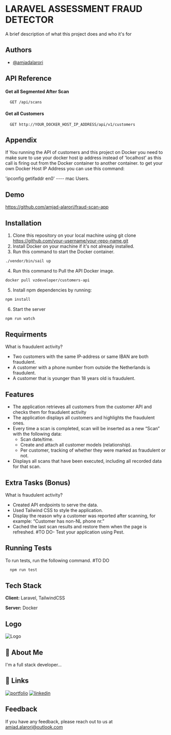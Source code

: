 
# LARAVEL ASSESSMENT FRAUD DETECTOR

A brief description of what this project does and who it's for


## Authors

- [@amjadalarori](https://www.github.com/amjad-alarori)


## API Reference

#### Get all Segmented After Scan

```http
  GET /api/scans
```

#### Get all Customers

```http
  GET http://YOUR_DOCKER_HOST_IP_ADDRESS/api/v1/customers
```




## Appendix

If You running the API of customers and this project on Docker you need to make sure to use your docker host ip address instead of 'localhost' as this call is firing out from the Docker container to another container.
to get your own Docker Host IP Address you can use this command:

'ipconfig getifaddr en0'   ---- mac Users.



## Demo

https://github.com/amjad-alarori/fraud-scan-app


## Installation

1. Clone this repository on your local machine using git clone https://github.com/your-username/your-repo-name.git
2. Install Docker on your machine if it's not already installed.
3. Run this command to start the Docker container.
```bash
./vendor/bin/sail up
```
4. Run this command to Pull the API Docker image.
```bash
docker pull vzdeveloper/customers-api
```
5. Install npm dependencies by running:
```bash
npm install
```

6. Start the server

```bash
npm run watch
```


## Requirments

What is fraudulent activity?

- Two customers with the same IP-address or same IBAN are both fraudulent.
- A customer with a phone number from outside the Netherlands is fraudulent.
- A customer that is younger than 18 years old is fraudulent.




## Features

- The application retrieves all customers from the customer API and checks them for fraudulent activity
- The application displays all customers and highlights the fraudulent ones.
- Every time a scan is completed, scan will be inserted as a new “Scan” with the following data:
    + Scan date/time.
    + Create and attach all customer models (relationship).
    + Per customer, tracking of whether they were marked as fraudulent or not.
- Displays all scans that have been executed, including all recorded data for that scan.



## Extra Tasks (Bonus)

What is fraudulent activity?

- Created API endpoints to serve the data.
- Used Tailwind CSS to style the application.
- Display the reason why a customer was reported after scanning, for example: “Customer has non-NL phone nr.”
- Cached the last scan results and restore them when the page is refreshed.
  #TO DO- Test your application using Pest.


## Running Tests

To run tests, run the following command. #TO DO

```bash
  npm run test
```


## Tech Stack

**Client:** Laravel, TailwindCSS

**Server:** Docker


##  Logo
![Logo](https://flowbite.com/docs/images/logo.svg)


## 🚀 About Me
I'm a full stack developer...


## 🔗 Links
[![portfolio](https://img.shields.io/badge/my_portfolio-000?style=for-the-badge&logo=ko-fi&logoColor=white)](https://amjadalarori.nl/)
[![linkedin](https://img.shields.io/badge/linkedin-0A66C2?style=for-the-badge&logo=linkedin&logoColor=white)](https://www.linkedin.com/in/amjad-alarori/)



## Feedback

If you have any feedback, please reach out to us at amjad.alarori@outlook.com

